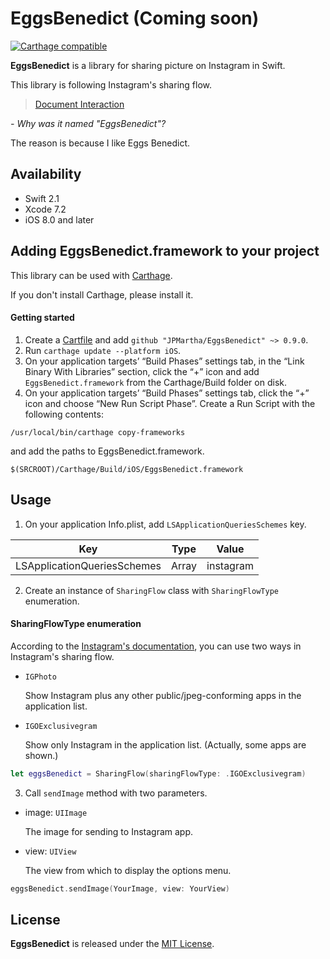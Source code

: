 # EggsBenedict (Coming soon)

[![Carthage compatible](https://img.shields.io/badge/Carthage-compatible-4BC51D.svg?style=flat)](https://github.com/Carthage/Carthage)

__EggsBenedict__ is a library for sharing picture on Instagram in Swift.

This library is following Instagram's sharing flow.

> [Document Interaction](https://www.instagram.com/developer/mobile-sharing/iphone-hooks/#document-interaction)

_\- Why was it named "EggsBenedict"?_

The reason is because I like Eggs Benedict.

## Availability

- Swift 2.1
- Xcode 7.2
- iOS 8.0 and later

## Adding EggsBenedict.framework to your project

This library can be used with [Carthage](https://github.com/Carthage/Carthage).

If you don't install Carthage, please install it.

#### Getting started

1. Create a [Cartfile](https://github.com/Carthage/Carthage/blob/master/Documentation/Artifacts.md#cartfile) and add `github "JPMartha/EggsBenedict" ~> 0.9.0`.
2. Run `carthage update --platform iOS`.
3. On your application targets’ “Build Phases” settings tab, in the “Link Binary With Libraries” section, click the “+” icon and add `EggsBenedict.framework` from the Carthage/Build folder on disk.
4. On your application targets’ “Build Phases” settings tab, click the “+” icon and choose “New Run Script Phase”. Create a Run Script with the following contents:
```
/usr/local/bin/carthage copy-frameworks
```
and add the paths to EggsBenedict.framework.
```
$(SRCROOT)/Carthage/Build/iOS/EggsBenedict.framework
```

## Usage

1. On your application Info.plist, add `LSApplicationQueriesSchemes` key.

  Key                                           |Type    |Value
  ------------------------------------|--------|-----------
  LSApplicationQueriesSchemes | Array | instagram

2. Create an instance of `SharingFlow` class with `SharingFlowType` enumeration. 

  #### SharingFlowType enumeration

  According to the [Instagram's documentation](https://www.instagram.com/developer/mobile-sharing/iphone-hooks/#document-interaction), you can use two ways in Instagram's sharing flow.

  - `IGPhoto`
  
    Show Instagram plus any other public/jpeg-conforming apps in the application list.

  - `IGOExclusivegram`
  
    Show only Instagram in the application list. (Actually, some apps are shown.)

  ```swift
  let eggsBenedict = SharingFlow(sharingFlowType: .IGOExclusivegram)
  ```

3. Call `sendImage` method with two parameters.
  - image: `UIImage`
  
    The image for sending to Instagram app.
  - view: `UIView`
  
    The view from which to display the options menu.

  ```swift
  eggsBenedict.sendImage(YourImage, view: YourView)
  ```

## License

__EggsBenedict__ is released under the [MIT License](LICENSE).
